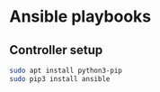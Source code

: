 # Ansible playbooks

## Controller setup
```bash
sudo apt install python3-pip
sudo pip3 install ansible
```
